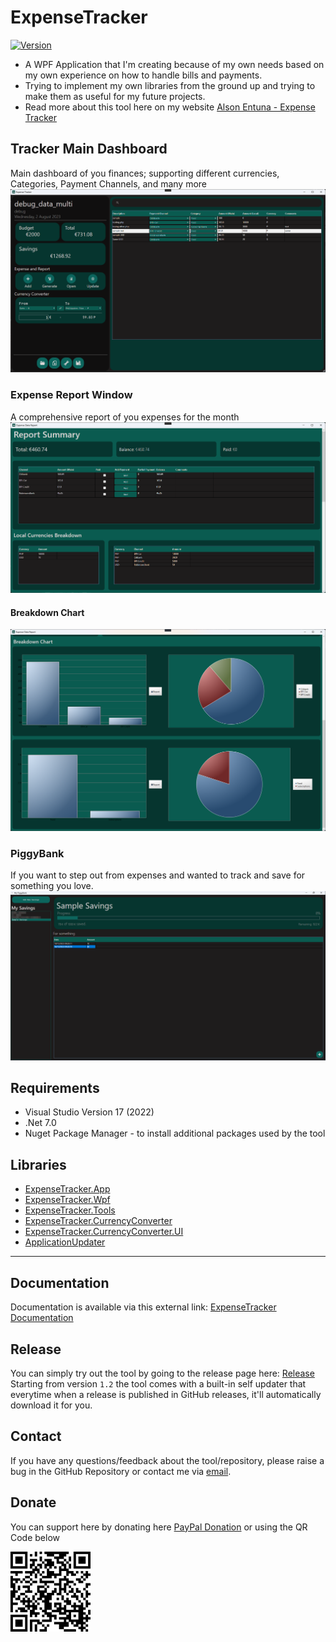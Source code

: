 # ExpenseTracker
[![Version](https://img.shields.io/github/v/release/AlsonEntuna/ExpenseTracker)](https://github.com/AlsonEntuna/ExpenseTracker/releases/latest)
- A WPF Application that I'm creating because of my own needs based on my own experience on how to handle bills and payments.
- Trying to implement my own libraries from the ground up and trying to make them as useful for my future projects.
- Read more about this tool here on my website [Alson Entuna - Expense Tracker](https://alsonentuna.github.io/expense-tracker.html)

## Tracker Main Dashboard
Main dashboard of you finances; supporting different currencies, Categories, Payment Channels, and many more
![ExpenseTracker](/Assets/ExpenseTracker-App.png)

### Expense Report Window
A comprehensive report of you expenses for the month
![ExpenseTracker](/Assets/ExpenseTracker-Report.png)

#### Breakdown Chart
![ExpenseTracker](/Assets/ExpenseTracker-Report_BreakdownChart.png)

### PiggyBank
If you want to step out from expenses and wanted to track and save for something you love.
![ExpenseTracker](/Assets/PiggyBankWindow.png)

## Requirements
- Visual Studio Version 17 (2022)
- .Net 7.0
- Nuget Package Manager - to install additional packages used by the tool

## Libraries
- [ExpenseTracker.App](https://github.com/AlsonEntuna/ExpenseTracker/tree/master/ExpenseTracker)
- [ExpenseTracker.Wpf](https://github.com/AlsonEntuna/ExpenseTracker/tree/master/WPFWrappers)
- [ExpenseTracker.Tools](https://github.com/AlsonEntuna/ExpenseTracker/tree/master/ExpenseTracker.Tools)
- [ExpenseTracker.CurrencyConverter](https://github.com/AlsonEntuna/ExpenseTracker/tree/master/ExpenseTracker.CurrencyConverter)
- [ExpenseTracker.CurrencyConverter.UI](https://github.com/AlsonEntuna/ExpenseTracker/tree/master/ExpenseTracker.CurrencyConverter.UI)
- [ApplicationUpdater](https://github.com/AlsonEntuna/ExpenseTracker/tree/master/ApplicationUpdater)

---
## Documentation
Documentation is available via this external link: [ExpenseTracker Documentation](https://alsonentuna.notion.site/Expense-Tracker-Documentation-a3cf8c5dd56d44f1a26e7cd72ea1d154)

## Release
You can simply try out the tool by going to the release page here: [Release](https://github.com/AlsonEntuna/ExpenseTracker/releases)
Starting from version `1.2` the tool comes with a built-in self updater that everytime when a release is published in GitHub releases, it'll automatically download it for you.

## Contact
If you have any questions/feedback about the tool/repository, please raise a bug in the GitHub Repository or contact me via [email](mailto:alson.entuna@outlook.com).

## Donate
You can support here by donating here [PayPal Donation](https://www.paypal.com/donate/?hosted_button_id=A2EJ7MEJ3QSPL) or using the QR Code below

![ExpenseTracker](/Assets/PayPal_Donate.png)